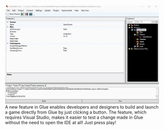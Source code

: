   ![playbutton](/media/2016-04-playbutton.gif) A new feature in Glue enables developers and designers to build and launch a game directly from Glue by just clicking a button. The feature, which requires Visual Studio, makes it easier to test a change made in Glue without the need to open the IDE at all! Just press play!  
